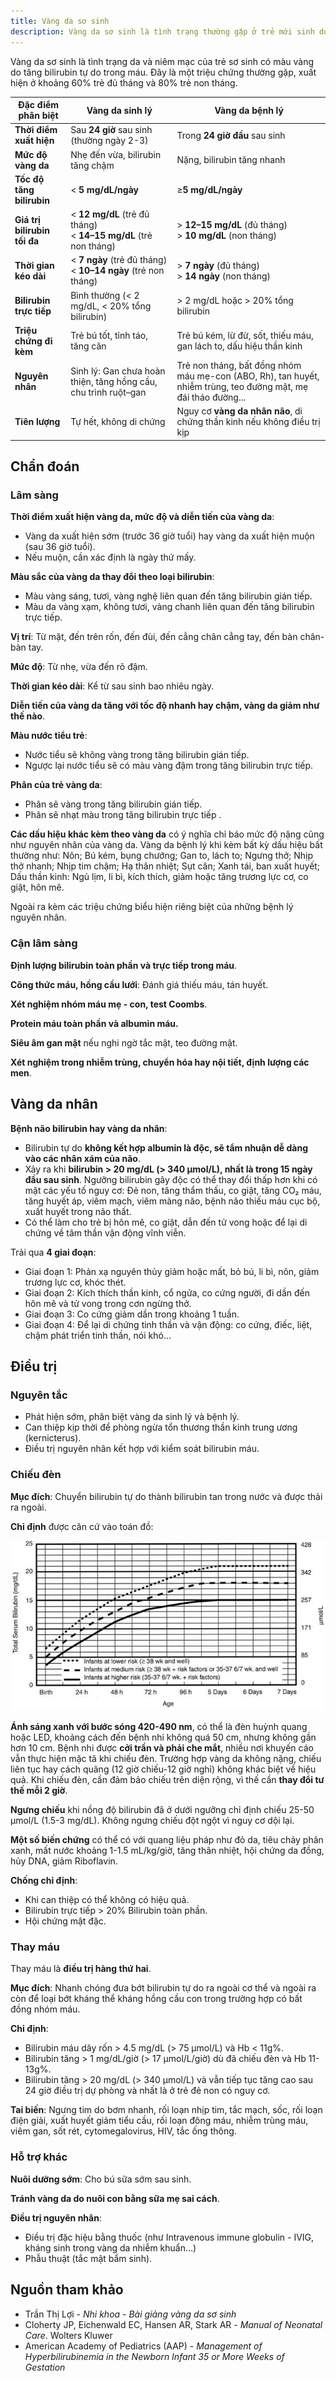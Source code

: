 ```yaml
---
title: Vàng da sơ sinh
description: Vàng da sơ sinh là tình trạng thường gặp ở trẻ mới sinh do tăng bilirubin máu, có thể sinh lý hoặc bệnh lý.
---
```


Vàng da sơ sinh là tình trạng da và niêm mạc của trẻ sơ sinh có màu vàng do tăng bilirubin tự do trong máu. Đây là một triệu chứng thường gặp, xuất hiện ở khoảng 60% trẻ đủ tháng và 80% trẻ non tháng.

| Đặc điểm phân biệt           | Vàng da sinh lý                                                      | Vàng da bệnh lý                                                                                                |
| ---------------------------- | -------------------------------------------------------------------- | -------------------------------------------------------------------------------------------------------------- |
| **Thời điểm xuất hiện**      | Sau **24 giờ** sau sinh (thường ngày 2-3)                            | Trong **24 giờ đầu** sau sinh                                                                                  |
| **Mức độ vàng da**           | Nhẹ đến vừa, bilirubin tăng chậm                                     | Nặng, bilirubin tăng nhanh                                                                                     |
| **Tốc độ tăng bilirubin**    | < **5 mg/dL/ngày**                                                   | ≥**5 mg/dL/ngày**                                                                                              |
| **Giá trị bilirubin tối đa** | < **12 mg/dL** (trẻ đủ tháng) <br> < **14–15 mg/dL** (trẻ non tháng) | > **12–15 mg/dL** (đủ tháng) <br> > **10 mg/dL** (non tháng)                                                   |
| **Thời gian kéo dài**        | < **7 ngày** (trẻ đủ tháng) <br> < **10–14 ngày** (trẻ non tháng)    | > **7 ngày** (đủ tháng) <br> > **14 ngày** (non tháng)                                                         |
| **Bilirubin trực tiếp**      | Bình thường (< 2 mg/dL, < 20% tổng bilirubin)                        | > 2 mg/dL hoặc > 20% tổng bilirubin                                                                            |
| **Triệu chứng đi kèm**       | Trẻ bú tốt, tỉnh táo, tăng cân                                       | Trẻ bú kém, lừ đừ, sốt, thiếu máu, gan lách to, dấu hiệu thần kinh                                             |
| **Nguyên nhân**              | Sinh lý: Gan chưa hoàn thiện, tăng hồng cầu, chu trình ruột–gan      | Trẻ non tháng, bất đồng nhóm máu mẹ-con (ABO, Rh), tan huyết, nhiễm trùng, teo đường mật, mẹ đái tháo đường... |
| **Tiên lượng**               | Tự hết, không di chứng                                               | Nguy cơ **vàng da nhân não**, di chứng thần kinh nếu không điều trị kịp                                        |

## Chẩn đoán

### Lâm sàng

**Thời điểm xuất hiện vàng da, mức độ và diễn tiến của vàng da**:

- Vàng da xuất hiện sớm (trước 36 giờ tuổi) hay vàng da xuất hiện muộn (sau 36 giờ tuổi).
- Nếu muộn, cần xác định là ngày thứ mấy.

**Màu sắc của vàng da thay đổi theo loại bilirubin**:

- Màu vàng sáng, tươi, vàng nghệ liên quan đến tăng bilirubin gián tiếp.
- Màu da vàng xạm, không tươi, vàng chanh liên quan đến tăng bilirubin trực tiếp.

**Vị trí**: Từ mặt, đến trên rốn, đến đùi, đến cẳng chân cẳng tay, đến bàn chân-bàn tay.

**Mức độ**: Từ nhẹ, vừa đến rõ đậm.

**Thời gian kéo dài**: Kể từ sau sinh bao nhiêu ngày.

**Diễn tiến của vàng da tăng với tốc độ nhanh hay chậm, vàng da giảm như thế nào**.

**Màu nước tiểu trẻ**:

- Nước tiểu sẽ không vàng trong tăng bilirubin gián tiếp.
- Ngược lại nước tiểu sẽ có màu vàng đậm trong tăng bilirubin trực tiếp.

**Phân của trẻ vàng da**:

- Phân sẽ vàng trong tăng bilirubin gián tiếp.
- Phân sẽ nhạt màu trong tăng bilirubin trực tiếp .

**Các dấu hiệu khác kèm theo vàng da** có ý nghĩa chỉ báo mức độ nặng cũng như nguyên nhân của vàng da. Vàng da bệnh lý khi kèm bất kỳ dấu hiệu bất thường như: Nôn; Bú kém, bụng chướng; Gan to, lách to; Ngưng thở; Nhịp thở nhanh; Nhịp tim chậm; Hạ thân nhiệt; Sụt cân; Xanh tái, ban xuất huyết; Dấu thần kinh: Ngủ lịm, li bì, kích thích, giảm hoặc tăng trương lực cơ, co giật, hôn mê.

Ngoài ra kèm các triệu chứng biểu hiện riêng biệt của những bệnh lý nguyên nhân.

### Cận lâm sàng

**Định lượng bilirubin toàn phần và trực tiếp trong máu**.

**Công thức máu, hồng cầu lưới**: Đánh giá thiếu máu, tán huyết.

**Xét nghiệm nhóm máu mẹ - con, test Coombs**.

**Protein máu toàn phần và albumin máu.**

**Siêu âm gan mật** nếu nghi ngờ tắc mật, teo đường mật.

**Xét nghiệm trong nhiễm trùng, chuyển hóa hay nội tiết, định lượng các men**.

## Vàng da nhân

**Bệnh não bilirubin hay vàng da nhân**:

- Bilirubin tự do **không kết hợp albumin là độc, sẽ tẩm nhuận dễ dàng vào các nhân xám của não**.
- Xảy ra khi **bilirubin > 20 mg/dL (> 340 µmol/L), nhất là trong 15 ngày đầu sau sinh**. Ngưỡng bilirubin gây độc có thể thay đổi thấp hơn khi có mặt các yếu tố nguy cơ: Đẻ non, tăng thẩm thấu, co giật, tăng CO₂ máu, tăng huyết áp, viêm mạch, viêm màng não, bệnh não thiếu máu cục bộ, xuất huyết trong não thất.
- Có thể làm cho trẻ bị hôn mê, co giật, dẫn đến tử vong hoặc để lại di chứng về tâm thần vận động vĩnh viễn.

Trải qua **4 giai đoạn**:

- Giai đoạn 1: Phản xạ nguyên thủy giảm hoặc mất, bỏ bú, li bì, nôn, giảm trương lực cơ, khóc thét.
- Giai đoạn 2: Kích thích thần kinh, cổ ngửa, co cứng người, đi dần đến hôn mê và tử vong trong cơn ngừng thở.
- Giai đoạn 3: Co cứng giảm dần trong khoảng 1 tuần.
- Giai đoạn 4: Để lại di chứng tinh thần và vận động: co cứng, điếc, liệt, chậm phát triển tinh thần, nói khó...

## Điều trị

### Nguyên tắc

- Phát hiện sớm, phân biệt vàng da sinh lý và bệnh lý.
- Can thiệp kịp thời để phòng ngừa tổn thương thần kinh trung ương (kernicterus).
- Điều trị nguyên nhân kết hợp với kiểm soát bilirubin máu.

### Chiếu đèn

**Mục đích**: Chuyển bilirubin tự do thành bilirubin tan trong nước và được thải ra ngoài.

**Chỉ định** được căn cứ vào toán đồ:

![Toán đồ chiếu đèn sơ sinh](./_images/toan-do-chieu-den-so-sinh.jpeg)

**Ánh sáng xanh với bước sóng 420-490 nm**, có thể là đèn huỳnh quang hoặc LED, khoảng cách đến bệnh nhi không quá 50 cm, nhưng không gần hơn 10 cm. Bệnh nhi được **cởi trần và phải che mắt**, nhiều nơi khuyến cáo vẫn thực hiện mặc tã khi chiếu đèn. Trường hợp vàng da không nặng, chiếu liên tục hay cách quãng (12 giờ chiếu-12 giờ nghỉ) không khác biệt về hiệu quả. Khi chiếu đèn, cần đảm bảo chiếu trên diện rộng, vì thế cần **thay đổi tư thế mỗi 2 giờ**.

**Ngưng chiếu** khi nồng độ bilirubin đã ở dưới ngưỡng chỉ định chiếu 25-50 µmol/L (1.5-3 mg/dL). Không ngưng chiếu đột ngột vì nguy cơ dội lại.

**Một số biến chứng** có thể có với quang liệu pháp như đỏ da, tiêu chảy phân xanh, mất nước khoảng 1-1.5 mL/kg/giờ, tăng thân nhiệt, hội chứng da đồng, hủy DNA, giảm Riboflavin.

**Chống chỉ định**:

- Khi can thiệp có thể không có hiệu quả.
- Bilirubin trực tiếp > 20% Bilirubin toàn phần.
- Hội chứng mật đặc.

### Thay máu

Thay máu là **điều trị hàng thứ hai**.

**Mục đích**: Nhanh chóng đưa bớt bilirubin tự do ra ngoài cơ thể và ngoài ra còn để loại bớt kháng thể kháng hồng cầu con trong trường hợp có bất đồng nhóm máu.

**Chỉ định**:

- Bilirubin máu dây rốn > 4.5 mg/dL (> 75 µmol/L) và Hb < 11g%.
- Bilirubin tăng > 1 mg/dL/giờ (> 17 µmol/L/giờ) dù đã chiếu đèn và Hb 11-13g%.
- Bilirubin tăng > 20 mg/dL (> 340 µmol/L) và vẫn tiếp tục tăng cao sau 24 giờ điều trị dự phòng và nhất là ở trẻ đẻ non có nguy cơ.

**Tai biến**: Ngưng tim do bơm nhanh, rối loạn nhịp tim, tắc mạch, sốc, rối loạn điện giải, xuất huyết giảm tiểu cầu, rối loạn đông máu, nhiễm trùng máu, viêm gan, sốt rét, cytomegalovirus, HIV, tắc ống thông.

### Hỗ trợ khác

**Nuôi dưỡng sớm**: Cho bú sữa sớm sau sinh.

**Tránh vàng da do nuôi con bằng sữa mẹ sai cách**.

**Điều trị nguyên nhân**:

- Điều trị đặc hiệu bằng thuốc (như Intravenous immune globulin - IVIG, kháng sinh trong vàng da nhiễm khuẩn...)
- Phẫu thuật (tắc mật bẩm sinh).

## Nguồn tham khảo

- Trần Thị Lợi - _Nhi khoa - Bài giảng vàng da sơ sinh_
- Cloherty JP, Eichenwald EC, Hansen AR, Stark AR - _Manual of Neonatal Care_. Wolters Kluwer
- American Academy of Pediatrics (AAP) - _Management of Hyperbilirubinemia in the Newborn Infant 35 or More Weeks of Gestation_
